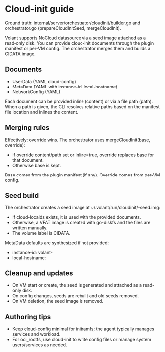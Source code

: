 # Cloud-init guide

Ground truth: internal/server/orchestrator/cloudinit/builder.go and orchestrator.go (prepareCloudInitSeed, mergeCloudInit).

Volant supports NoCloud datasource via a seed image attached as a read‑only disk. You can provide cloud-init documents through the plugin manifest or per‑VM config. The orchestrator merges them and builds a CIDATA image.

## Documents

- UserData (YAML cloud-config)
- MetaData (YAML with instance-id, local-hostname)
- NetworkConfig (YAML)

Each document can be provided inline (content) or via a file path (path). When a path is given, the CLI resolves relative paths based on the manifest file location and inlines the content.

## Merging rules

Effectively: override wins. The orchestrator uses mergeCloudInit(base, override):
- If override content/path set or inline=true, override replaces base for that document.
- Otherwise base is kept.

Base comes from the plugin manifest (if any). Override comes from per‑VM config.

## Seed build

The orchestrator creates a seed image at ~/.volant/run/cloudinit/<vm>-seed.img:
- If cloud-localds exists, it is used with the provided documents.
- Otherwise, a VFAT image is created with go-diskfs and the files are written manually.
- The volume label is CIDATA.

MetaData defaults are synthesized if not provided:
- instance-id: volant-<vmID>
- local-hostname: <vm name>

## Cleanup and updates

- On VM start or create, the seed is generated and attached as a read-only disk.
- On config changes, seeds are rebuilt and old seeds removed.
- On VM deletion, the seed image is removed.

## Authoring tips

- Keep cloud-config minimal for initramfs; the agent typically manages services and workload.
- For oci_rootfs, use cloud-init to write config files or manage system users/services as needed.
